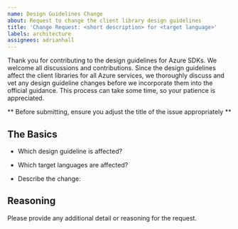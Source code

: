 ```yaml
---
name: Design Guidelines Change
about: Request to change the client library design guidelines
title: 'Change Request: <short description> for <target language>'
labels: architecture
assignees: adrianhall
---
```


Thank you for contributing to the design guidelines for Azure SDKs.  We welcome all discussions and contributions.  Since the design guidelines affect the client libraries for all Azure services, we thoroughly discuss and vet any design guideline changes before we incorporate them into the official guidance.  This process can take some time, so your patience is appreciated.

** Before submitting, ensure you adjust the title of the issue appropriately **

## The Basics

* Which design guideline is affected?

* Which target languages are affected?

* Describe the change:

## Reasoning

Please provide any additional detail or reasoning for the request. 

